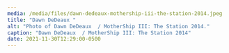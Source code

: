 ```yaml
---
media: /media/files/dawn-dedeaux-mothership-iii-the-station-2014.jpeg
title: "Dawn DeDeaux "
alt: "Photo of Dawn DeDeaux  / MotherShip III: The Station 2014."
caption: "Dawn DeDeaux  / MotherShip III: The Station 2014"
date: 2021-11-30T12:29:00-0500
---
```

